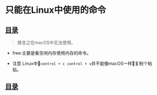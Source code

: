 # 只能在Linux中使用的命令

## [目录](./summary.md)

> 换言之在macOS中无法使用。

- free:主要是看空闲内存使用内存的命令。

- 注意 Linux中`control + c control + v`并不能像macOS一样复制个粘贴。

## [目录](./summary.md)
